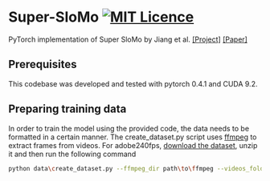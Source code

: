 # Super-SloMo [![MIT Licence](https://badges.frapsoft.com/os/mit/mit.svg?v=103)](https://opensource.org/licenses/mit-license.php)
PyTorch implementation of Super SloMo by Jiang et al. [[Project]](https://people.cs.umass.edu/~hzjiang/projects/superslomo/) [[Paper]](https://arxiv.org/abs/1712.00080)

## Prerequisites
This codebase was developed and tested with pytorch 0.4.1 and CUDA 9.2.

## Preparing training data
In order to train the model using the provided code, the data needs to be formatted in a certain manner.
The create_dataset.py script uses [ffmpeg](https://www.ffmpeg.org/) to extract frames from videos.
For adobe240fps, [download the dataset](http://www.cs.ubc.ca/labs/imager/tr/2017/DeepVideoDeblurring/DeepVideoDeblurring_Dataset_Original_High_FPS_Videos.zip), unzip it and then run the following command
```bash
python data\create_dataset.py --ffmpeg_dir path\to\ffmpeg --videos_folder path\to\adobe240fps\videoFolder --dataset_folder path\to\dataset --dataset adobe240fps
```